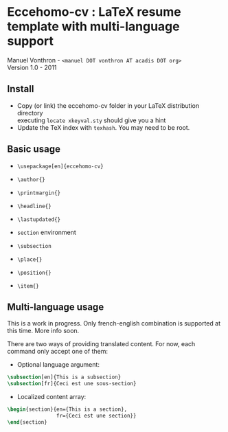 Eccehomo-cv : LaTeX resume template with multi-language support
===============================================================
Manuel Vonthron - `<manuel DOT vonthron AT acadis DOT org>`  
Version 1.0 - 2011


Install
-------
* Copy (or link) the eccehomo-cv folder in your LaTeX distribution directory  
    executing `locate xkeyval.sty` should give you a hint
* Update the TeX index with `texhash`. You may need to be root.


Basic usage
-----------
*  `\usepackage[en]{eccehomo-cv}`
*  `\author{}`
*  `\printmargin{}`
*  `\headline{}`
*  `\lastupdated{}`

*  `section` environment
*  `\subsection`
*  `\place{}`
*  `\position{}`
*  `\item{}`

Multi-language usage
--------------------
This is a work in progress. Only french-english combination is supported at
this time. More info soon.

There are two ways of providing translated content. For now, each command
only accept one of them:

*  Optional language argument:

```latex
\subsection[en]{This is a subsection}
\subsection[fr]{Ceci est une sous-section}
```

*  Localized content array:

```latex
\begin{section}{en={This is a section}, 
                fr={Ceci est une section}}
\end{section}
```
